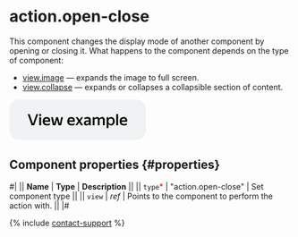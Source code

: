 # action.open-close

This component changes the display mode of another component by opening or closing it. What happens to the component depends on the type of component:

- [view.image](view.image.md) — expands the image to full screen.
- [view.collapse](view.collapse.md) — expands or collapses a collapsible section of content.

[![View example in the sandbox](../_images/buttons/view-example.svg)](https://ya.cc/t/5rw-rEtC3tzAcs)

## Component properties {#properties}

#|
|| **Name** | **Type** | **Description** ||
|| `type`<span style="color: red">\*</span> | "action.open-close" | Set component type ||
|| `view` | _ref_ | Points to the component to perform the action with. ||
|#

{% include [contact-support](../_includes/contact-support.md) %}
